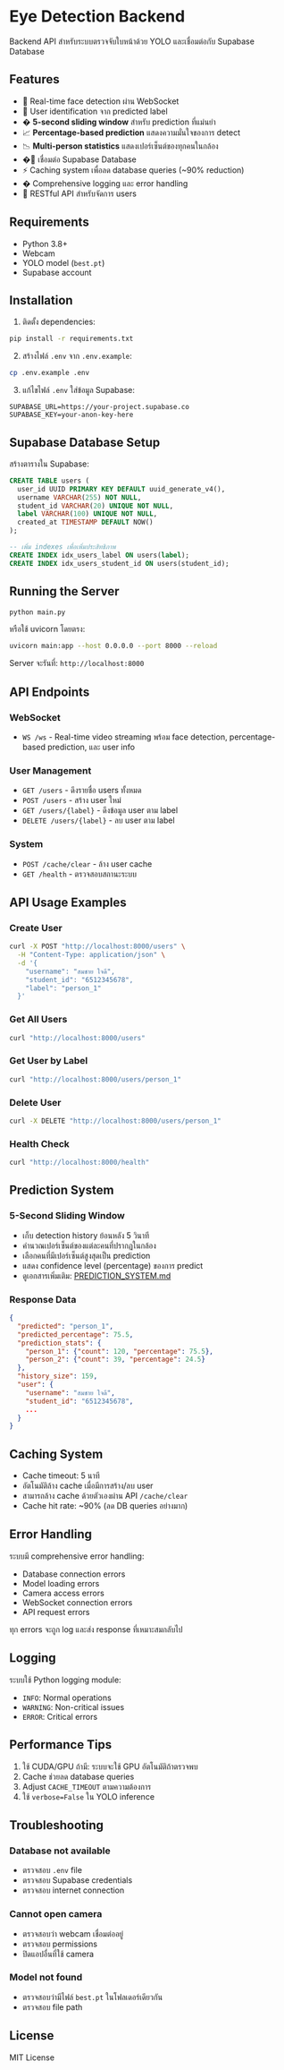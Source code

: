 # Eye Detection Backend

Backend API สำหรับระบบตรวจจับใบหน้าด้วย YOLO และเชื่อมต่อกับ Supabase Database

## Features

- 🎥 Real-time face detection ผ่าน WebSocket
- 👤 User identification จาก predicted label
- � **5-second sliding window** สำหรับ prediction ที่แม่นยำ
- 📈 **Percentage-based prediction** แสดงความมั่นใจของการ detect
- 📉 **Multi-person statistics** แสดงเปอร์เซ็นต์ของทุกคนในกล้อง
- �💾 เชื่อมต่อ Supabase Database
- ⚡ Caching system เพื่อลด database queries (~90% reduction)
- � Comprehensive logging และ error handling
- 🔌 RESTful API สำหรับจัดการ users

## Requirements

- Python 3.8+
- Webcam
- YOLO model (`best.pt`)
- Supabase account

## Installation

1. ติดตั้ง dependencies:
```bash
pip install -r requirements.txt
```

2. สร้างไฟล์ `.env` จาก `.env.example`:
```bash
cp .env.example .env
```

3. แก้ไขไฟล์ `.env` ใส่ข้อมูล Supabase:
```env
SUPABASE_URL=https://your-project.supabase.co
SUPABASE_KEY=your-anon-key-here
```

## Supabase Database Setup

สร้างตารางใน Supabase:

```sql
CREATE TABLE users (
  user_id UUID PRIMARY KEY DEFAULT uuid_generate_v4(),
  username VARCHAR(255) NOT NULL,
  student_id VARCHAR(20) UNIQUE NOT NULL,
  label VARCHAR(100) UNIQUE NOT NULL,
  created_at TIMESTAMP DEFAULT NOW()
);

-- เพิ่ม indexes เพื่อเพิ่มประสิทธิภาพ
CREATE INDEX idx_users_label ON users(label);
CREATE INDEX idx_users_student_id ON users(student_id);
```

## Running the Server

```bash
python main.py
```

หรือใช้ uvicorn โดยตรง:

```bash
uvicorn main:app --host 0.0.0.0 --port 8000 --reload
```

Server จะรันที่: `http://localhost:8000`

## API Endpoints

### WebSocket
- `WS /ws` - Real-time video streaming พร้อม face detection, percentage-based prediction, และ user info

### User Management
- `GET /users` - ดึงรายชื่อ users ทั้งหมด
- `POST /users` - สร้าง user ใหม่
- `GET /users/{label}` - ดึงข้อมูล user ตาม label
- `DELETE /users/{label}` - ลบ user ตาม label

### System
- `POST /cache/clear` - ล้าง user cache
- `GET /health` - ตรวจสอบสถานะระบบ

## API Usage Examples

### Create User
```bash
curl -X POST "http://localhost:8000/users" \
  -H "Content-Type: application/json" \
  -d '{
    "username": "สมชาย ใจดี",
    "student_id": "6512345678",
    "label": "person_1"
  }'
```

### Get All Users
```bash
curl "http://localhost:8000/users"
```

### Get User by Label
```bash
curl "http://localhost:8000/users/person_1"
```

### Delete User
```bash
curl -X DELETE "http://localhost:8000/users/person_1"
```

### Health Check
```bash
curl "http://localhost:8000/health"
```

## Prediction System

### 5-Second Sliding Window
- เก็บ detection history ย้อนหลัง 5 วินาที
- คำนวณเปอร์เซ็นต์ของแต่ละคนที่ปรากฏในกล้อง
- เลือกคนที่มีเปอร์เซ็นต์สูงสุดเป็น prediction
- แสดง confidence level (percentage) ของการ predict
- ดูเอกสารเพิ่มเติม: [PREDICTION_SYSTEM.md](PREDICTION_SYSTEM.md)

### Response Data
```json
{
  "predicted": "person_1",
  "predicted_percentage": 75.5,
  "prediction_stats": {
    "person_1": {"count": 120, "percentage": 75.5},
    "person_2": {"count": 39, "percentage": 24.5}
  },
  "history_size": 159,
  "user": {
    "username": "สมชาย ใจดี",
    "student_id": "6512345678",
    ...
  }
}
```

## Caching System

- Cache timeout: 5 นาที
- อัตโนมัติล้าง cache เมื่อมีการสร้าง/ลบ user
- สามารถล้าง cache ด้วยตัวเองผ่าน API `/cache/clear`
- Cache hit rate: ~90% (ลด DB queries อย่างมาก)

## Error Handling

ระบบมี comprehensive error handling:
- Database connection errors
- Model loading errors
- Camera access errors
- WebSocket connection errors
- API request errors

ทุก errors จะถูก log และส่ง response ที่เหมาะสมกลับไป

## Logging

ระบบใช้ Python logging module:
- `INFO`: Normal operations
- `WARNING`: Non-critical issues
- `ERROR`: Critical errors

## Performance Tips

1. ใช้ CUDA/GPU ถ้ามี: ระบบจะใช้ GPU อัตโนมัติถ้าตรวจพบ
2. Cache ช่วยลด database queries
3. Adjust `CACHE_TIMEOUT` ตามความต้องการ
4. ใช้ `verbose=False` ใน YOLO inference

## Troubleshooting

### Database not available
- ตรวจสอบ `.env` file
- ตรวจสอบ Supabase credentials
- ตรวจสอบ internet connection

### Cannot open camera
- ตรวจสอบว่า webcam เชื่อมต่ออยู่
- ตรวจสอบ permissions
- ปิดแอปอื่นที่ใช้ camera

### Model not found
- ตรวจสอบว่ามีไฟล์ `best.pt` ในโฟลเดอร์เดียวกัน
- ตรวจสอบ file path

## License

MIT License
